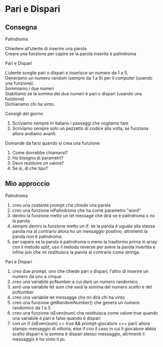 Pari e Dispari
===

## Consegna
Palindroma

Chiedere all’utente di inserire una parola<br>
Creare una funzione per capire se la parola inserita è palindroma

Pari e Dispari

L’utente sceglie pari o dispari e inserisce un numero da 1 a 5. <br>
Generiamo un numero random (sempre da 1 a 5) per il computer (usando una funzione). <br>
Sommiamo i due numeri <br>
Stabiliamo se la somma dei due numeri è pari o dispari (usando una funzione) <br>
Dichiariamo chi ha vinto. <br>

Consigli del giorno

1. Scriviamo sempre in italiano i passaggi che vogliamo fare
2. Scriviamo sempre solo un pezzetto di codice alla volta, se funziona allora andiamo avanti.

Domande da  farsi quando si crea una funzione:

1. Come dovrebbe chiamarsi?
2. Ho bisogno di parametri?
3. Devo restituire un valore?
4. Se sì, di che tipo?

## Mio approccio

Palindroma

1. creo una costante prompt che chiede una parola
1. creo una funzione isPalindroma che ha come parametro "word"
1. dentro la funzione metto un let message che dirà se è palindroma o no la parola
1. sempre dentro la funzione metto un if: se la parola è uguale alla stessa parola ma al contrario allora ho un messaggio positivo, altrimenti la parola non è palindroma.
1. per sapere se la parola è palindroma o meno la trasformo prima in array con il metodo split, uso il metodo reverse per avere la parola invertita e infine join che mi restituisce la parola al contrario come stringa.

Pari e Dispari

1. creo due prompt, uno che chiede pari o dispari, l'altro di inserire un numero da uno a cinque
1. creo una variabile pcNumber a cui darò un numero randomico
1. avrò una variabile let sum che sarà la somma del numero scelto e del pcNumber
1. creo una variabile let messagge che mi dirà chi ha vinto
1. creo una funzione getRandomNumber() che genera un numero randomico da 1 a 5
1. creo una funzione isEven(num) che restituisca come valore true quando una variabile è pari e false quando è dispari
1. con un if (isEven(sum) == true && prompt-giocatore === pari) allora stampo messaggio di vittoria, else if con il caso in cui il giocatore abbia scelto dispari e la somma è dispari stesso messaggio, altrimenti il messaggio è ha vinto il pc.

